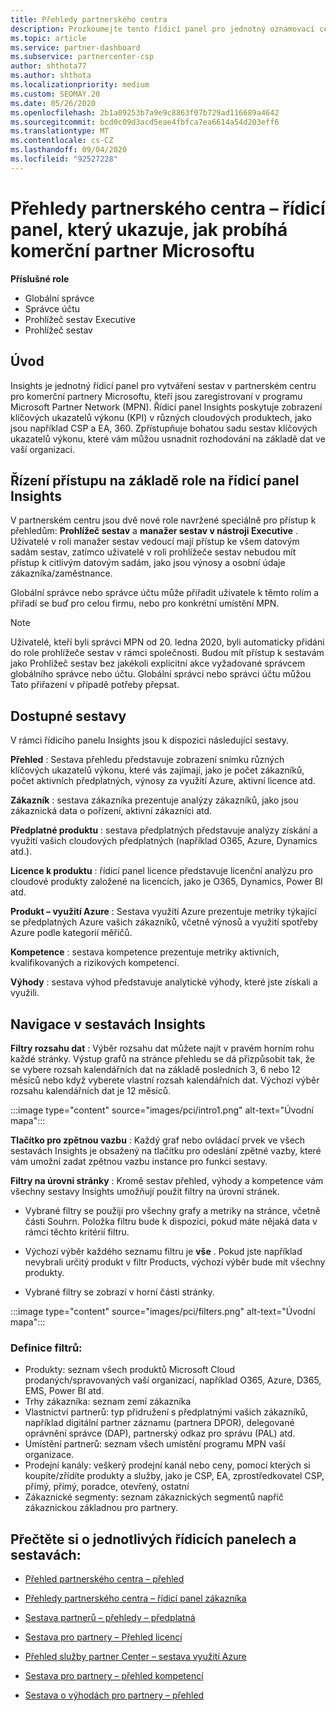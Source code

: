 ```yaml
---
title: Přehledy partnerského centra
description: Prozkoumejte tento řídicí panel pro jednotný oznamovací centrum pro partnery. Podívejte se, jak se v klíčových ukazatelích výkonu provádí prodej a nasazení, zákaznická vývoj a další.
ms.topic: article
ms.service: partner-dashboard
ms.subservice: partnercenter-csp
author: shthota77
ms.author: shthota
ms.localizationpriority: medium
ms.custom: SEOMAY.20
ms.date: 05/26/2020
ms.openlocfilehash: 2b1a09253b7a9e9c8863f07b729ad116689a4642
ms.sourcegitcommit: bcd0c09d3acd5eae4fbfca7ea6614a54d203eff6
ms.translationtype: MT
ms.contentlocale: cs-CZ
ms.lasthandoff: 09/04/2020
ms.locfileid: "92527228"
---
```

# <a name="partner-center-insights---a-dashboard-that-shows-how-a-microsoft-commercial-partner-is-doing"></a>Přehledy partnerského centra – řídicí panel, který ukazuje, jak probíhá komerční partner Microsoftu

**Příslušné role**
- Globální správce
- Správce účtu
- Prohlížeč sestav Executive
- Prohlížeč sestav

## <a name="introduction"></a>Úvod

Insights je jednotný řídicí panel pro vytváření sestav v partnerském centru pro komerční partnery Microsoftu, kteří jsou zaregistrovaní v programu Microsoft Partner Network (MPN). Řídicí panel Insights poskytuje zobrazení klíčových ukazatelů výkonu (KPI) v různých cloudových produktech, jako jsou například CSP a EA, 360. Zpřístupňuje bohatou sadu sestav klíčových ukazatelů výkonu, které vám můžou usnadnit rozhodování na základě dat ve vaší organizaci. 

## <a name="role-based-access-control-to-the-insights-dashboard"></a>Řízení přístupu na základě role na řídicí panel Insights

V partnerském centru jsou dvě nové role navržené speciálně pro přístup k přehledům: **Prohlížeč sestav** a **manažer sestav v nástroji Executive** . Uživatelé v roli manažer sestav vedoucí mají přístup ke všem datovým sadám sestav, zatímco uživatelé v roli prohlížeče sestav nebudou mít přístup k citlivým datovým sadám, jako jsou výnosy a osobní údaje zákazníka/zaměstnance. 

Globální správce nebo správce účtu může přiřadit uživatele k těmto rolím a přiřadí se buď pro celou firmu, nebo pro konkrétní umístění MPN.  

>[!Note] 
>Uživatelé, kteří byli správci MPN od 20. ledna 2020, byli automaticky přidáni do role prohlížeče sestav v rámci společnosti. Budou mít přístup k sestavám jako Prohlížeč sestav bez jakékoli explicitní akce vyžadované správcem globálního správce nebo účtu. Globální správci nebo správci účtu můžou Tato přiřazení v případě potřeby přepsat. 

## <a name="reports-available"></a>Dostupné sestavy

V rámci řídicího panelu Insights jsou k dispozici následující sestavy.

**Přehled** : Sestava přehledu představuje zobrazení snímku různých klíčových ukazatelů výkonu, které vás zajímají, jako je počet zákazníků, počet aktivních předplatných, výnosy za využití Azure, aktivní licence atd.

**Zákazník** : sestava zákazníka prezentuje analýzy zákazníků, jako jsou zákaznická data o pořízení, aktivní zákazníci atd.

**Předplatné produktu** : sestava předplatných představuje analýzy získání a využití vašich cloudových předplatných (například O365, Azure, Dynamics atd.).

**Licence k produktu** : řídicí panel licence představuje licenční analýzu pro cloudové produkty založené na licencích, jako je O365, Dynamics, Power BI atd.

**Produkt – využití Azure** : Sestava využití Azure prezentuje metriky týkající se předplatných Azure vašich zákazníků, včetně výnosů a využití spotřeby Azure podle kategorií měřičů.

**Kompetence** : sestava kompetence prezentuje metriky aktivních, kvalifikovaných a rizikových kompetencí.

**Výhody** : sestava výhod představuje analytické výhody, které jste získali a využili.

## <a name="navigating-the-insights-reports"></a>Navigace v sestavách Insights

**Filtry rozsahu dat** : Výběr rozsahu dat můžete najít v pravém horním rohu každé stránky. Výstup grafů na stránce přehledu se dá přizpůsobit tak, že se vybere rozsah kalendářních dat na základě posledních 3, 6 nebo 12 měsíců nebo když vyberete vlastní rozsah kalendářních dat. Výchozí výběr rozsahu kalendářních dat je 12 měsíců. 

:::image type="content" source="images/pci/intro1.png" alt-text="Úvodní mapa":::

**Tlačítko pro zpětnou vazbu** : Každý graf nebo ovládací prvek ve všech sestavách Insights je obsažený na tlačítku pro odeslání zpětné vazby, které vám umožní zadat zpětnou vazbu instance pro funkci sestavy. 

 
**Filtry na úrovni stránky** : Kromě sestav přehled, výhody a kompetence vám všechny sestavy Insights umožňují použít filtry na úrovni stránek. 

- Vybrané filtry se použijí pro všechny grafy a metriky na stránce, včetně části Souhrn. Položka filtru bude k dispozici, pokud máte nějaká data v rámci těchto kritérií filtru. 

- Výchozí výběr každého seznamu filtru je **vše** . Pokud jste například nevybrali určitý produkt v filtr Products, výchozí výběr bude mít všechny produkty.

- Vybrané filtry se zobrazí v horní části stránky. 

:::image type="content" source="images/pci/filters.png" alt-text="Úvodní mapa":::

### <a name="filters-definitions"></a>Definice filtrů:

- Produkty: seznam všech produktů Microsoft Cloud prodaných/spravovaných vaší organizací, například O365, Azure, D365, EMS, Power BI atd.
- Trhy zákazníka: seznam zemí zákazníka
- Vlastnictví partnerů: typ přidružení s předplatnými vašich zákazníků, například digitální partner záznamu (partnera DPOR), delegované oprávnění správce (DAP), partnerský odkaz pro správu (PAL) atd. 
- Umístění partnerů: seznam všech umístění programu MPN vaší organizace.
- Prodejní kanály: veškerý prodejní kanál nebo ceny, pomocí kterých si koupíte/zřídíte produkty a služby, jako je CSP, EA, zprostředkovatel CSP, přímý, přímý, poradce, otevřený, ostatní
- Zákaznické segmenty: seznam zákaznických segmentů napříč zákaznickou základnou pro partnery.

## <a name="read-about-each-of-the-dashboards-and-reports"></a>Přečtěte si o jednotlivých řídicích panelech a sestavách:

- [Přehled partnerského centra – přehled](pci-overview-report.md)

- [Přehledy partnerského centra – řídicí panel zákazníka](pci-customer-report.md)

- [Sestava partnerů – přehledy – předplatná](pci-product-subscriptions-report.md)

- [Sestava pro partnery – Přehled licencí](pci-product-licenses-report.md)

- [Přehled služby partner Center – sestava využití Azure](pci-azure-usage-report.md)

- [Sestava pro partnery – přehled kompetencí](pci-competencies-report.md)

- [Sestava o výhodách pro partnery – přehled](pci-benefits-report.md)

